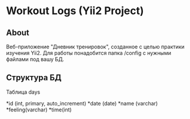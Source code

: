 Workout Logs (Yii2 Project)
============================

About
------------

Веб-приложение "Дневник тренировок", созданное с целью практики изучения Yii2. Для работы понадобится папка /config с нужными файлами под вашу БД. 

Структура БД
------------

Таблица days
  
  *id (int, primary, auto_increment)
  *date (date)
  *name (varchar)
  *feeling(varchar)
  *time(int)

